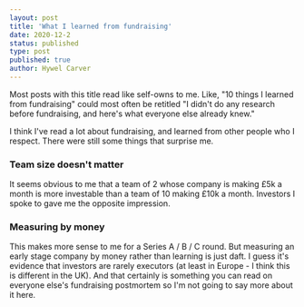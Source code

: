 ```yaml
---
layout: post
title: 'What I learned from fundraising'
date: 2020-12-2
status: published
type: post
published: true
author: Hywel Carver
---
```


Most posts with this title read like self-owns to me. Like, "10 things I learned from fundraising" could most often
be retitled "I didn't do any research before fundraising, and here's what everyone else already knew."

I think I've read a lot about fundraising, and learned from other people who I respect. There were still some things
that surprise me.

### Team size doesn't matter

It seems obvious to me that a team of 2 whose company is making £5k a month is more investable than a team of 10 making
£10k a month. Investors I spoke to gave me the opposite impression.

### Measuring by money

This makes more sense to me for a Series A / B / C round. But measuring an early stage company by money rather than
learning is just daft. I guess it's evidence that investors are rarely executors (at least in Europe - I think this
is different in the UK). And that certainly is something you can read on everyone else's fundraising postmortem so I'm
not going to say more about it here.


